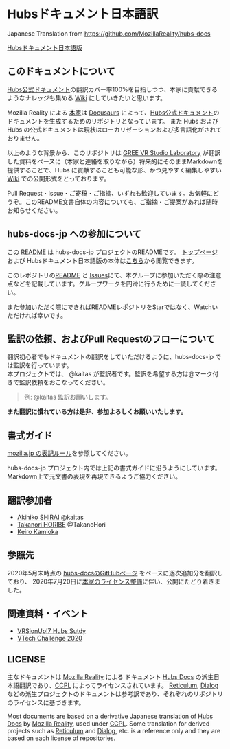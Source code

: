 # Hubsドキュメント日本語訳
Japanese Translation from https://github.com/MozillaReality/hubs-docs

[Hubsドキュメント日本語版](https://github.com/gree/hubs-docs-jp/wiki)


## このドキュメントについて

[Hubs公式ドキュメント](https://github.com/MozillaReality/hubs-docs)の翻訳カバー率100%を目指しつつ、本家に貢献できるようなナレッジも集める [Wiki](https://github.com/gree/hubs-docs-jp/wiki) にしていきたいと思います。

Mozilla Reality による [本家](https://github.com/MozillaReality/hubs-docs)は [Docusaurs](https://docusaurus.io/) によって、[Hubs公式ドキュメント](https://hubs.mozilla.com/docs/welcome.html)のドキュメントを生成するためのリポジトリとなっています。
また Hubs および Hubs の公式ドキュメントは現状はローカリゼーションおよび多言語化がされておりません。

以上のような背景から、このリポジトリは [GREE VR Studio Laboratory](https://vr.gree.net/lab/) が翻訳した資料をベースに（本家と連絡を取りながら）将来的にそのままMarkdownを提供することで、Hubs に貢献することも可能な形、かつ見やすく編集しやすい [Wiki](https://github.com/gree/hubs-docs-jp/wiki) での公開形式をとっております。

Pull Request・Issue・ご寄稿・ご指摘、いずれも歓迎しています。お気軽にどうぞ。このREADME文書自体の内容についても、ご指摘・ご提案があれば随時お知らせください。

## hubs-docs-jp への参加について

この [README](https://github.com/gree/hubs-docs-jp/) は hubs-docs-jp プロジェクトのREADMEです。
[トップページ](https://github.com/gree/hubs-docs-jp/wiki)および Hubsドキュメント日本語版の本体は[こちら](https://github.com/gree/hubs-docs-jp/wiki)から閲覧できます。

このレポジトリの[README](https://github.com/gree/hubs-docs-jp/) と [Issues](https://github.com/gree/hubs-docs-jp/issues)にて、本グループに参加いただく際の注意点などを記載しています。グループワークを円滑に行うために一読してください。

また参加いただく際にできればREADMEレポジトリをStarではなく、Watchいただければ幸いです。

## 監訳の依頼、およびPull Requestのフローについて

翻訳初心者でもドキュメントの翻訳をしていただけるように、hubs-docs-jp では監訳を行っています。  
本プロジェクトでは、 @kaitas が監訳者です。監訳を希望する方は@マーク付きで監訳依頼をおこなってください。

> 例: @kaitas 監訳お願いします。

**また翻訳に慣れている方は是非、参加よろしくお願いいたします。**

## 書式ガイド

[mozilla.jp の表記ルール](https://github.com/mozilla-japan/translation/wiki/Editorial-Guideline)を参照してください。

hubs-docs-jp プロジェクト内では上記の書式ガイドに沿うようにしています。Markdown上で元文書の表現を再現できるようご協力ください。

## 翻訳参加者

- [Akihiko SHIRAI](https://github.com/kaitas) @kaitas
- [Takanori HORIBE](https://github.com/TakanoHori) @TakanoHori
- [Keiro Kamioka](https://twitter.com/Might_Overwhelm)

## 参照先

2020年5月末時点の [hubs-docsのGitHubページ](https://github.com/MozillaReality/hubs-docs) をベースに逐次追加分を翻訳しており、
2020年7月20日に[本家のライセンス整備](https://github.com/MozillaReality/hubs-docs/commit/ef55ff54a332b66cc1f011fd24e91256de9f29b7)に伴い、公開にたどり着きました。

## 関連資料・イベント

- [VRSionUp!7 Hubs Sutdy](https://vr.gree.net/lab/live/vrsionup/vrsionup7-20200715/)
- [VTech Challenge 2020](https://vr.gree.net/lab/vtc/vtc20/)

## LICENSE

主なドキュメントは [Mozilla Reality](https://github.com/MozillaReality/) による ドキュメント [Hubs Docs](https://github.com/MozillaReality/hubs-docs) の派生日本語翻訳であり、[CCPL](https://github.com/MozillaReality/hubs-docs/blob/master/LICENSE) によってライセンスされています。
[Reticulum](https://github.com/mozilla/reticulum/blob/master/LICENSE), [Dialog](https://github.com/mozilla/dialog/blob/master/LICENSE) などの派生プロジェクトのドキュメントは参考訳であり、それぞれのリポジトリのライセンスに基づきます。

Most documents are based on a derivative Japanese translation of [Hubs Docs](https://github.com/MozillaReality/hubs-docs) by [Mozilla Reality](https://github.com/MozillaReality/), used under [CCPL](https://github.com/MozillaReality/hubs-docs/blob/master/LICENSE).
Some translation for derived projects such as [Reticulum](https://github.com/mozilla/reticulum/blob/master/LICENSE) and [Dialog](https://github.com/mozilla/dialog/blob/master/LICENSE), etc. is a reference only and they are based on each license of repositories.
